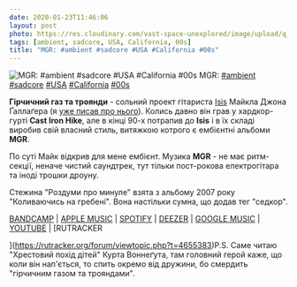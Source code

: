 ```yaml
---
date: 2020-01-23T11:46:06
layout: post
photo: https://res.cloudinary.com/vast-space-unexplored/image/upload/q_auto,dpr_auto,w_auto/photos/photo_860_23-01-2020_11-46-06.jpg
tags: [ambient, sadcore, USA, California, 00s]
title: "MGR: #ambient #sadcore #USA #California #00s"
---
```

![MGR: #ambient #sadcore #USA #California #00s](https://res.cloudinary.com/vast-space-unexplored/image/upload/q_auto,dpr_auto,w_auto/photos/photo_860_23-01-2020_11-46-06.jpg)
MGR: [#ambient](/tags/#ambient) [#sadcore](/tags/#sadcore) [#USA](/tags/#USA) [#California](/tags/#California) [#00s](/tags/#00s)

**Гірчичний газ та троянди** - сольний проект гітариста [Isis](/2019-12-17-isis--post-metal-usa-california-00s-) Майкла Джона Ґаллаґера (я [уже писав про нього](/2019-12-30-mgr--ambient-usa-california-00s)). Колись давно він грав у хардкор-гурті **Cast Iron Hike**, але в кінці 90-х потрапив до **Isis** і в їх складі виробив свій власний стиль, витяжкою котрого є ембієнтні альбоми **MGR**.

По суті Майк відкрив для мене ембієнт. Музика **MGR** - не має ритм-секції, неначе чистий саундтрек, тут тільки пост-рокова електрогітара та іноді трошки дроуну.

Стежина &quot;Роздуми про минуле&quot; взята з альбому 2007 року &quot;Коливаючись на гребені&quot;. Вона настільки сумна, що додав тег &quot;седкор&quot;.

[BANDCAMP](https://mustardgasandroses.bandcamp.com/album/wavering-on-the-cresting-heft) \| [APPLE MUSIC](https://music.apple.com/cl/album/wavering-on-the-cresting-heft/297524525) \| [SPOTIFY](https://open.spotify.com/album/2WTf8I2CWJ18dqQWPHr3t5) \| [DEEZER](https://www.deezer.com/album/255090?utm_source=deezer&amp;utm_content=album-255090&amp;utm_term=1601611822_1579772555&amp;utm_medium=web) \| [GOOGLE MUSIC](https://play.google.com/music/m/Baujdh35zlrlspdsdxjd2sjyh6u?t=Wavering_On_The_Cresting_Heft_-_Mustard_Gas_And_Roses) \| [YOUTUBE](https://www.youtube.com/playlist?list=PL0GzGNYHxicVOnge1l_q7YZdyal-e6TzA) \| [RUTRACKER

](https://rutracker.org/forum/viewtopic.php?t=4655383)P.S. Саме читаю &quot;Хрестовий похід дітей&quot; Курта Воннеґута, там головний герой каже, що коли він нап&#39;ється, то спить окремо від дружини, бо смердить &quot;гірчичним газом та трояндами&quot;.